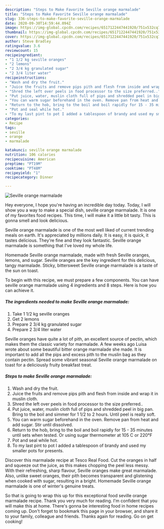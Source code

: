 ```yaml
---
description: "Steps to Make Favorite Seville orange marmalade"
title: "Steps to Make Favorite Seville orange marmalade"
slug: 336-steps-to-make-favorite-seville-orange-marmalade
date: 2020-09-30T14:59:44.094Z
image: https://img-global.cpcdn.com/recipes/6517122447441920/751x532cq70/seville-orange-marmalade-recipe-main-photo.jpg
thumbnail: https://img-global.cpcdn.com/recipes/6517122447441920/751x532cq70/seville-orange-marmalade-recipe-main-photo.jpg
cover: https://img-global.cpcdn.com/recipes/6517122447441920/751x532cq70/seville-orange-marmalade-recipe-main-photo.jpg
author: Steve Bradley
ratingvalue: 3.6
reviewcount: 15
recipeingredient:
- "1 1/2 kg seville oranges"
- "2 lemons"
- "2 3/4 kg granulated sugar"
- "2 3/4 liter water"
recipeinstructions:
- "Wash and dry the fruit."
- "Juice the fruits and remove pips pith and flesh from inside and wrap it in muslin cloth."
- "Shred the left over peels in food processor to the size preferred.."
- "Put juice, water, muslin cloth full of pips and shredded peel in big pan. Bring to the boil and simmer for 1 1/2 to 2 hours. Until peel is really soft."
- "You can warm sugar beforehand in the oven. Remove pan from heat and add sugar. Stir until dissolved."
- "Return to the hob, bring to the boil and boil rapidly for 15 - 35 minutes until sets when tested. Or using sugar thermometer at 105 C or 220°F"
- "Pot and seal while hot."
- "To my last pint to pot I added a tablespoon of brandy and used my smaller pots for presents."
categories:
- Recipe
tags:
- seville
- orange
- marmalade

katakunci: seville orange marmalade 
nutrition: 106 calories
recipecuisine: American
preptime: "PT19M"
cooktime: "PT48M"
recipeyield: "1"
recipecategory: Dinner

---
```



![Seville orange marmalade](https://img-global.cpcdn.com/recipes/6517122447441920/751x532cq70/seville-orange-marmalade-recipe-main-photo.jpg)

Hey everyone, I hope you're having an incredible day today. Today, I will show you a way to make a special dish, seville orange marmalade. It is one of my favorites food recipes. This time, I will make it a little bit tasty. This is gonna smell and look delicious.

Seville orange marmalade is one of the most well liked of current trending meals on earth. It's appreciated by millions daily. It is easy, it is quick, it tastes delicious. They're fine and they look fantastic. Seville orange marmalade is something that I've loved my whole life.

Homemade Seville orange marmalade, made with fresh Seville oranges, lemons, and sugar. Seville oranges are the key ingredient for this delicious, tangy marmalade. Sticky, bittersweet Seville orange marmalade is a taste of the sun on toast.


To begin with this recipe, we must prepare a few components. You can have seville orange marmalade using 4 ingredients and 8 steps. Here is how you can achieve it.

<!--inarticleads1-->

##### The ingredients needed to make Seville orange marmalade:

1. Take 1 1/2 kg seville oranges
1. Get 2 lemons
1. Prepare 2 3/4 kg granulated sugar
1. Prepare 2 3/4 liter water


Seville oranges have quite a lot of pith, an excellent source of pectin, which makes them the classic variety for marmalade. A few weeks ago Luisa wrote about some beautiful bitter orange marmalade she made. It is important to add all the pips and excess pith to the muslin bag as they contain pectin. Spread some vibrant seasonal Seville orange marmalade on toast for a deliciously fruity breakfast treat. 

<!--inarticleads2-->

##### Steps to make Seville orange marmalade:

1. Wash and dry the fruit.
1. Juice the fruits and remove pips pith and flesh from inside and wrap it in muslin cloth.
1. Shred the left over peels in food processor to the size preferred..
1. Put juice, water, muslin cloth full of pips and shredded peel in big pan. Bring to the boil and simmer for 1 1/2 to 2 hours. Until peel is really soft.
1. You can warm sugar beforehand in the oven. Remove pan from heat and add sugar. Stir until dissolved.
1. Return to the hob, bring to the boil and boil rapidly for 15 - 35 minutes until sets when tested. Or using sugar thermometer at 105 C or 220°F
1. Pot and seal while hot.
1. To my last pint to pot I added a tablespoon of brandy and used my smaller pots for presents.


Discover this marmalade recipe at Tesco Real Food. Cut the oranges in half and squeeze out the juice, as this makes chopping the peel less messy. With their refreshing, sharp flavour, Seville oranges make great marmalade. Also, unlike sweet oranges, their pith becomes transparent and glistening when cooked with sugar, resulting in a bright. Homemade Seville orange marmalade is one of winter&#39;s genuine treats. 

So that is going to wrap this up for this exceptional food seville orange marmalade recipe. Thank you very much for reading. I'm confident that you will make this at home. There's gonna be interesting food in home recipes coming up. Don't forget to bookmark this page in your browser, and share it to your family, colleague and friends. Thanks again for reading. Go on get cooking!

